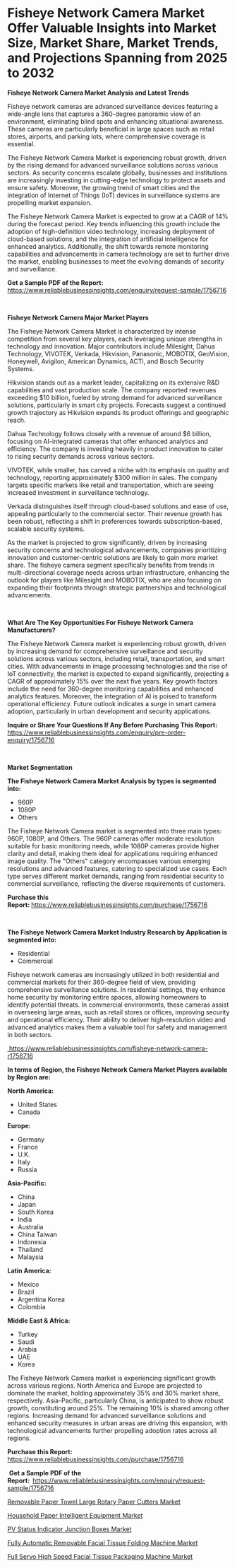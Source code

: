 <p><h1>Fisheye Network Camera Market Offer Valuable Insights into Market Size, Market Share, Market Trends, and Projections Spanning from 2025 to 2032</h1></p><p><strong>Fisheye Network Camera Market Analysis and Latest Trends</strong></p>
<p><p>Fisheye network cameras are advanced surveillance devices featuring a wide-angle lens that captures a 360-degree panoramic view of an environment, eliminating blind spots and enhancing situational awareness. These cameras are particularly beneficial in large spaces such as retail stores, airports, and parking lots, where comprehensive coverage is essential. </p><p>The Fisheye Network Camera Market is experiencing robust growth, driven by the rising demand for advanced surveillance solutions across various sectors. As security concerns escalate globally, businesses and institutions are increasingly investing in cutting-edge technology to protect assets and ensure safety. Moreover, the growing trend of smart cities and the integration of Internet of Things (IoT) devices in surveillance systems are propelling market expansion.</p><p>The Fisheye Network Camera Market is expected to grow at a CAGR of 14% during the forecast period. Key trends influencing this growth include the adoption of high-definition video technology, increasing deployment of cloud-based solutions, and the integration of artificial intelligence for enhanced analytics. Additionally, the shift towards remote monitoring capabilities and advancements in camera technology are set to further drive the market, enabling businesses to meet the evolving demands of security and surveillance.</p></p>
<p><strong>Get a Sample PDF of the Report:&nbsp;</strong> <a href="https://www.reliablebusinessinsights.com/enquiry/request-sample/1756716?utm_campaign=1119&utm_medium=2&utm_source=Github&utm_content=ia&utm_term=28022025&utm_id=fisheye-network-camera">https://www.reliablebusinessinsights.com/enquiry/request-sample/1756716</a></p>
<p>&nbsp;</p>
<p><strong>Fisheye Network Camera Major Market Players</strong></p>
<p><p>The Fisheye Network Camera Market is characterized by intense competition from several key players, each leveraging unique strengths in technology and innovation. Major contributors include Milesight, Dahua Technology, VIVOTEK, Verkada, Hikvision, Panasonic, MOBOTIX, GeoVision, Honeywell, Avigilon, American Dynamics, ACTi, and Bosch Security Systems. </p><p>Hikvision stands out as a market leader, capitalizing on its extensive R&D capabilities and vast production scale. The company reported revenues exceeding $10 billion, fueled by strong demand for advanced surveillance solutions, particularly in smart city projects. Forecasts suggest a continued growth trajectory as Hikvision expands its product offerings and geographic reach.</p><p>Dahua Technology follows closely with a revenue of around $6 billion, focusing on AI-integrated cameras that offer enhanced analytics and efficiency. The company is investing heavily in product innovation to cater to rising security demands across various sectors.</p><p>VIVOTEK, while smaller, has carved a niche with its emphasis on quality and technology, reporting approximately $300 million in sales. The company targets specific markets like retail and transportation, which are seeing increased investment in surveillance technology.</p><p>Verkada distinguishes itself through cloud-based solutions and ease of use, appealing particularly to the commercial sector. Their revenue growth has been robust, reflecting a shift in preferences towards subscription-based, scalable security systems.</p><p>As the market is projected to grow significantly, driven by increasing security concerns and technological advancements, companies prioritizing innovation and customer-centric solutions are likely to gain more market share. The fisheye camera segment specifically benefits from trends in multi-directional coverage needs across urban infrastructure, enhancing the outlook for players like Milesight and MOBOTIX, who are also focusing on expanding their footprints through strategic partnerships and technological advancements.</p></p>
<p>&nbsp;</p>
<p><strong>What Are The Key Opportunities For Fisheye Network Camera Manufacturers?</strong></p>
<p><p>The Fisheye Network Camera market is experiencing robust growth, driven by increasing demand for comprehensive surveillance and security solutions across various sectors, including retail, transportation, and smart cities. With advancements in image processing technologies and the rise of IoT connectivity, the market is expected to expand significantly, projecting a CAGR of approximately 15% over the next five years. Key growth factors include the need for 360-degree monitoring capabilities and enhanced analytics features. Moreover, the integration of AI is poised to transform operational efficiency. Future outlook indicates a surge in smart camera adoption, particularly in urban development and security applications.</p></p>
<p><strong>Inquire or Share Your Questions If Any Before Purchasing This Report:</strong> <a href="https://www.reliablebusinessinsights.com/enquiry/pre-order-enquiry/1756716?utm_campaign=1119&utm_medium=2&utm_source=Github&utm_content=ia&utm_term=28022025&utm_id=fisheye-network-camera">https://www.reliablebusinessinsights.com/enquiry/pre-order-enquiry/1756716</a></p>
<p>&nbsp;</p>
<p><strong>Market Segmentation</strong></p>
<p><strong>The Fisheye Network Camera Market Analysis by types is segmented into:</strong></p>
<p><ul><li>960P</li><li>1080P</li><li>Others</li></ul></p>
<p><p>The Fisheye Network Camera market is segmented into three main types: 960P, 1080P, and Others. The 960P cameras offer moderate resolution suitable for basic monitoring needs, while 1080P cameras provide higher clarity and detail, making them ideal for applications requiring enhanced image quality. The "Others" category encompasses various emerging resolutions and advanced features, catering to specialized use cases. Each type serves different market demands, ranging from residential security to commercial surveillance, reflecting the diverse requirements of customers.</p></p>
<p><strong>Purchase this Report:&nbsp;</strong><a href="https://www.reliablebusinessinsights.com/purchase/1756716?utm_campaign=1119&utm_medium=2&utm_source=Github&utm_content=ia&utm_term=28022025&utm_id=fisheye-network-camera">https://www.reliablebusinessinsights.com/purchase/1756716</a></p>
<p>&nbsp;</p>
<p><strong>The Fisheye Network Camera Market Industry Research by Application is segmented into:</strong></p>
<p><ul><li>Residential</li><li>Commercial</li></ul></p>
<p><p>Fisheye network cameras are increasingly utilized in both residential and commercial markets for their 360-degree field of view, providing comprehensive surveillance solutions. In residential settings, they enhance home security by monitoring entire spaces, allowing homeowners to identify potential threats. In commercial environments, these cameras assist in overseeing large areas, such as retail stores or offices, improving security and operational efficiency. Their ability to deliver high-resolution video and advanced analytics makes them a valuable tool for safety and management in both sectors.</p></p>
<p><a href="https://www.reliablebusinessinsights.com/fisheye-network-camera-r1756716?utm_campaign=1119&utm_medium=2&utm_source=Github&utm_content=ia&utm_term=28022025&utm_id=fisheye-network-camera">&nbsp;https://www.reliablebusinessinsights.com/fisheye-network-camera-r1756716</a></p>
<p><strong>In terms of Region, the Fisheye Network Camera Market Players available by Region are:</strong></p>
<p>
    <p> <strong> North America: </strong>
        <ul>
            <li>United States</li>
            <li>Canada</li>
        </ul>
        </p> 
    <p> <strong> Europe: </strong>
        <ul>
            <li>Germany</li>
            <li>France</li>
            <li>U.K.</li>
            <li>Italy</li>
            <li>Russia</li>
        </ul>
        </p> 
    <p> <strong> Asia-Pacific: </strong>
        <ul>
            <li>China</li>
            <li>Japan</li>
            <li>South Korea</li>
            <li>India</li>
            <li>Australia</li>
            <li>China Taiwan</li>
            <li>Indonesia</li>
            <li>Thailand</li>
            <li>Malaysia</li>
        </ul>
        </p> 
    <p> <strong> Latin America: </strong>
        <ul>
            <li>Mexico</li>
            <li>Brazil</li>
            <li>Argentina Korea</li>
            <li>Colombia</li>
        </ul>
        </p> 
    <p> <strong> Middle East & Africa: </strong>
        <ul>
            <li>Turkey</li>
            <li>Saudi</li>
            <li>Arabia</li>
            <li>UAE</li>
            <li>Korea</li>
        </ul>
    </p>
    </p>
<p><p>The Fisheye Network Camera market is experiencing significant growth across various regions. North America and Europe are projected to dominate the market, holding approximately 35% and 30% market share, respectively. Asia-Pacific, particularly China, is anticipated to show robust growth, constituting around 25%. The remaining 10% is shared among other regions. Increasing demand for advanced surveillance solutions and enhanced security measures in urban areas are driving this expansion, with technological advancements further propelling adoption rates across all regions.</p></p>
<p><strong>Purchase this Report: </strong><a href="https://www.reliablebusinessinsights.com/purchase/1756716?utm_campaign=1119&utm_medium=2&utm_source=Github&utm_content=ia&utm_term=28022025&utm_id=fisheye-network-camera">https://www.reliablebusinessinsights.com/purchase/1756716</a></p>
<p>&nbsp;<strong>Get a Sample PDF of the Report:&nbsp;&nbsp;</strong><a href="https://www.reliablebusinessinsights.com/enquiry/request-sample/1756716?utm_campaign=1119&utm_medium=2&utm_source=Github&utm_content=ia&utm_term=28022025&utm_id=fisheye-network-camera">https://www.reliablebusinessinsights.com/enquiry/request-sample/1756716</a></p>
<p><strong></strong></p>
<p><p><a href="https://github.com/norbupippi93/Market-Research-Report-List-1/blob/main/removable-paper-towel-large-rotary-paper-cutters-market.md?utm_campaign=1119&utm_medium=2&utm_source=Github&utm_content=ia&utm_term=28022025&utm_id=fisheye-network-camera">Removable Paper Towel Large Rotary Paper Cutters Market</a></p><p><a href="https://github.com/reahmmunises/Market-Research-Report-List-1/blob/main/household-paper-intelligent-equipment-market.md?utm_campaign=1119&utm_medium=2&utm_source=Github&utm_content=ia&utm_term=28022025&utm_id=fisheye-network-camera">Household Paper Intelligent Equipment Market</a></p><p><a href="https://github.com/luluanaehut2/Market-Research-Report-List-1/blob/main/pv-status-indicator-junction-boxes-market.md?utm_campaign=1119&utm_medium=2&utm_source=Github&utm_content=ia&utm_term=28022025&utm_id=fisheye-network-camera">PV Status Indicator Junction Boxes Market</a></p><p><a href="https://github.com/moratronak3q/Market-Research-Report-List-1/blob/main/fully-automatic-removable-facial-tissue-folding-machine-market.md?utm_campaign=1119&utm_medium=2&utm_source=Github&utm_content=ia&utm_term=28022025&utm_id=fisheye-network-camera">Fully Automatic Removable Facial Tissue Folding Machine Market</a></p><p><a href="https://github.com/vimar16th/Market-Research-Report-List-7/blob/main/full-servo-high-speed-facial-tissue-packaging-machine-market.md?utm_campaign=1119&utm_medium=2&utm_source=Github&utm_content=ia&utm_term=28022025&utm_id=fisheye-network-camera">Full Servo High Speed Facial Tissue Packaging Machine Market</a></p></p>